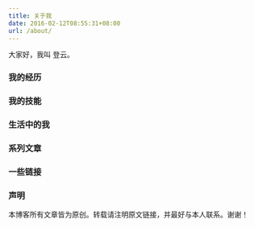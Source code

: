```yaml
---
title: 关于我
date: 2016-02-12T08:55:31+08:00
url: /about/
---
```



<p class="message">
大家好，我叫 登云。
</p>


### 我的经历


### 我的技能



### 生活中的我



### 系列文章



### 一些链接


### 声明

本博客所有文章皆为原创。转载请注明原文链接，并最好与本人联系。谢谢！

